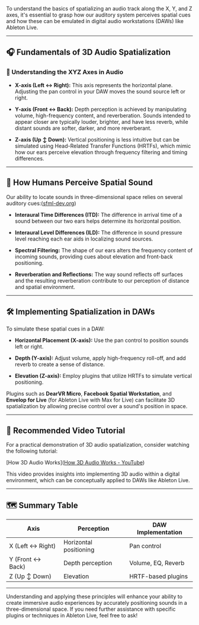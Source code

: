 To understand the basics of spatializing an audio track along the X, Y, and Z axes, it's essential to grasp how our auditory system perceives spatial cues and how these can be emulated in digital audio workstations (DAWs) like Ableton Live.

---

## 🎧 Fundamentals of 3D Audio Spatialization

### 📌 Understanding the XYZ Axes in Audio

- **X-axis (Left ↔ Right):** This axis represents the horizontal plane. Adjusting the pan control in your DAW moves the sound source left or right.

- **Y-axis (Front ↔ Back):** Depth perception is achieved by manipulating volume, high-frequency content, and reverberation. Sounds intended to appear closer are typically louder, brighter, and have less reverb, while distant sounds are softer, darker, and more reverberant.

- **Z-axis (Up ↕ Down):** Vertical positioning is less intuitive but can be simulated using Head-Related Transfer Functions (HRTFs), which mimic how our ears perceive elevation through frequency filtering and timing differences.

---

## 🧠 How Humans Perceive Spatial Sound

Our ability to locate sounds in three-dimensional space relies on several auditory cues:([sfml-dev.org](https://www.sfml-dev.org/tutorials/3.0/audio/spatialization/?utm_source=chatgpt.com "Spatialization: Sounds in 3D - Simple and Fast Multimedia Library"))

- **Interaural Time Differences (ITD):** The difference in arrival time of a sound between our two ears helps determine its horizontal position.

- **Interaural Level Differences (ILD):** The difference in sound pressure level reaching each ear aids in localizing sound sources.

- **Spectral Filtering:** The shape of our ears alters the frequency content of incoming sounds, providing cues about elevation and front-back positioning.

- **Reverberation and Reflections:** The way sound reflects off surfaces and the resulting reverberation contribute to our perception of distance and spatial environment.

---

## 🛠️ Implementing Spatialization in DAWs

To simulate these spatial cues in a DAW:

- **Horizontal Placement (X-axis):** Use the pan control to position sounds left or right.

- **Depth (Y-axis):** Adjust volume, apply high-frequency roll-off, and add reverb to create a sense of distance.

- **Elevation (Z-axis):** Employ plugins that utilize HRTFs to simulate vertical positioning.

Plugins such as **DearVR Micro**, **Facebook Spatial Workstation**, and **Envelop for Live** (for Ableton Live with Max for Live) can facilitate 3D spatialization by allowing precise control over a sound's position in space.

---

## 🎥 Recommended Video Tutorial

For a practical demonstration of 3D audio spatialization, consider watching the following tutorial:

[How 3D Audio Works]([How 3D Audio Works - YouTube](https://www.youtube.com/watch?v=aNia7r41cCw))

This video provides insights into implementing 3D audio within a digital environment, which can be conceptually applied to DAWs like Ableton Live.

---

## 🗺️ Summary Table

| Axis             | Perception             | DAW Implementation |
| ---------------- | ---------------------- | ------------------ |
| X (Left ↔ Right) | Horizontal positioning | Pan control        |
| Y (Front ↔ Back) | Depth perception       | Volume, EQ, Reverb |
| Z (Up ↕ Down)    | Elevation              | HRTF-based plugins |

---

Understanding and applying these principles will enhance your ability to create immersive audio experiences by accurately positioning sounds in a three-dimensional space. If you need further assistance with specific plugins or techniques in Ableton Live, feel free to ask!
